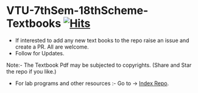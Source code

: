 









# VTU-7thSem-18thScheme-Textbooks [![Hits](https://hits.seeyoufarm.com/api/count/incr/badge.svg?url=https%3A%2F%2Fgithub.com%2FSANJAY-NT%2FVTU-7thSem-18thScheme-Textbooks&count_bg=%2379C83D&title_bg=%23555555&icon=&icon_color=%23E7E7E7&title=Views&edge_flat=false)](https://hits.seeyoufarm.com)






























- If interested to add any new text books to the repo raise an issue and create a PR. All are welcome.
- Follow for Updates. 


   
   
   
   
   
   
   
   
   
       
       
       
       
       
       
       

Note:- The Textbook Pdf may be subjected to copyrights.
(Share and Star the repo if you like.) 
 
 
 
    
    
    
    
- For lab programs and other resources :- 
Go to -> [Index Repo](https://github.com/SANJAY-NT/VTU-Resources).
